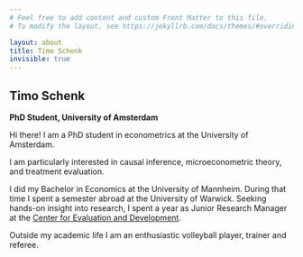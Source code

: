 ```yaml
---
# Feel free to add content and custom Front Matter to this file.
# To modify the layout, see https://jekyllrb.com/docs/themes/#overriding-theme-defaults

layout: about
title: Timo Schenk
invisible: true
---
```

## Timo Schenk
**PhD Student, University of Amsterdam**

Hi there! I am a PhD student in econometrics at the University of Amsterdam.

I am particularly interested in causal inference, microeconometric theory, and treatment evaluation. 

I did my Bachelor in Economics at the University of Mannheim. 
During that time I spent a semester abroad at the University of Warwick. 
Seeking hands-on insight into research, I spent a year as Junior Research Manager at the [Center for Evaluation and Development](https://c4ed.org/). 
<!-- Working together with researchers convinced me to take the next step towards a career in academia. -->

Outside my academic life I am an enthusiastic volleyball player, trainer and referee.
    
